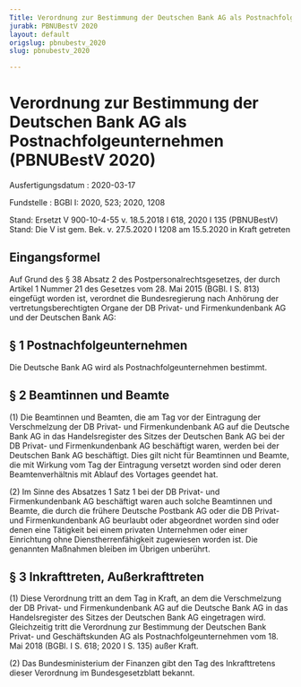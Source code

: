 ```yaml
---
Title: Verordnung zur Bestimmung der Deutschen Bank AG als Postnachfolgeunternehmen
jurabk: PBNUBestV 2020
layout: default
origslug: pbnubestv_2020
slug: pbnubestv_2020

---
```


# Verordnung zur Bestimmung der Deutschen Bank AG als Postnachfolgeunternehmen (PBNUBestV 2020)

Ausfertigungsdatum
:   2020-03-17

Fundstelle
:   BGBl I: 2020, 523; 2020, 1208

Stand: Ersetzt V 900-10-4-55 v. 18.5.2018 I 618, 2020 I 135 (PBNUBestV)
Stand: Die V ist gem. Bek. v. 27.5.2020 I 1208 am 15.5.2020 in Kraft getreten

## Eingangsformel

Auf Grund des § 38 Absatz 2 des Postpersonalrechtsgesetzes, der durch Artikel 1 Nummer 21 des Gesetzes vom 28. Mai 2015 (BGBl. I S. 813) eingefügt worden ist, verordnet die Bundesregierung nach Anhörung der vertretungsberechtigten Organe der DB Privat- und Firmenkundenbank AG und der Deutschen Bank AG:


## § 1 Postnachfolgeunternehmen

Die Deutsche Bank AG wird als Postnachfolgeunternehmen bestimmt.


## § 2 Beamtinnen und Beamte

(1) Die Beamtinnen und Beamten, die am Tag vor der Eintragung der Verschmelzung der DB Privat- und Firmenkundenbank AG auf die Deutsche Bank AG in das Handelsregister des Sitzes der Deutschen Bank AG bei der DB Privat- und Firmenkundenbank AG beschäftigt waren, werden bei der Deutschen Bank AG beschäftigt. Dies gilt nicht für Beamtinnen und Beamte, die mit Wirkung vom Tag der Eintragung versetzt worden sind oder deren Beamtenverhältnis mit Ablauf des Vortages geendet hat.

(2) Im Sinne des Absatzes 1 Satz 1 bei der DB Privat- und Firmenkundenbank AG beschäftigt waren auch solche Beamtinnen und Beamte, die durch die frühere Deutsche Postbank AG oder die DB Privat- und Firmenkundenbank AG beurlaubt oder abgeordnet worden sind oder denen eine Tätigkeit bei einem privaten Unternehmen oder einer Einrichtung ohne Dienstherrenfähigkeit zugewiesen worden ist. Die genannten Maßnahmen bleiben im Übrigen unberührt.


## § 3 Inkrafttreten, Außerkrafttreten

(1) Diese Verordnung tritt an dem Tag in Kraft, an dem die Verschmelzung der DB Privat- und Firmenkundenbank AG auf die Deutsche Bank AG in das Handelsregister des Sitzes der Deutschen Bank AG eingetragen wird. Gleichzeitig tritt die Verordnung zur Bestimmung der Deutschen Bank Privat- und Geschäftskunden AG als Postnachfolgeunternehmen vom 18. Mai 2018 (BGBl. I S. 618; 2020 I S. 135) außer Kraft.

(2) Das Bundesministerium der Finanzen gibt den Tag des Inkrafttretens dieser Verordnung im Bundesgesetzblatt bekannt.

